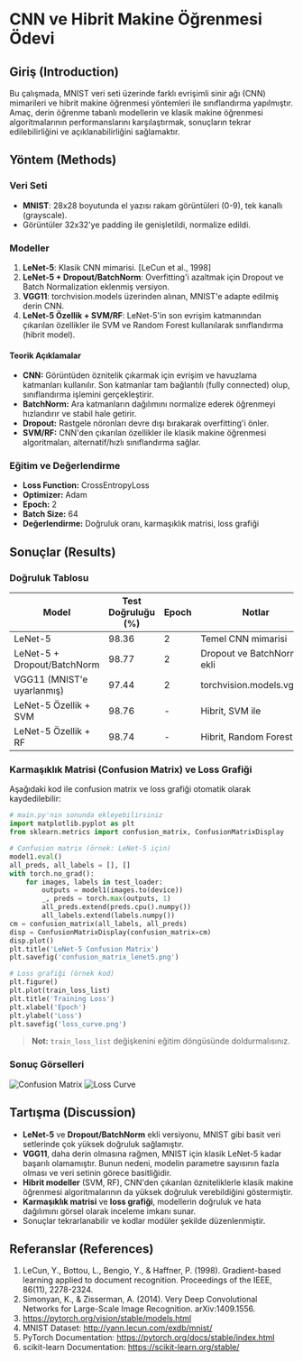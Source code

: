 # CNN ve Hibrit Makine Öğrenmesi Ödevi

## Giriş (Introduction)
Bu çalışmada, MNIST veri seti üzerinde farklı evrişimli sinir ağı (CNN) mimarileri ve hibrit makine öğrenmesi yöntemleri ile sınıflandırma yapılmıştır. Amaç, derin öğrenme tabanlı modellerin ve klasik makine öğrenmesi algoritmalarının performanslarını karşılaştırmak, sonuçların tekrar edilebilirliğini ve açıklanabilirliğini sağlamaktır.

## Yöntem (Methods)
### Veri Seti
- **MNIST**: 28x28 boyutunda el yazısı rakam görüntüleri (0-9), tek kanallı (grayscale).
- Görüntüler 32x32'ye padding ile genişletildi, normalize edildi.

### Modeller
1. **LeNet-5**: Klasik CNN mimarisi. [LeCun et al., 1998]
2. **LeNet-5 + Dropout/BatchNorm**: Overfitting'i azaltmak için Dropout ve Batch Normalization eklenmiş versiyon.
3. **VGG11**: torchvision.models üzerinden alınan, MNIST'e adapte edilmiş derin CNN.
4. **LeNet-5 Özellik + SVM/RF**: LeNet-5'in son evrişim katmanından çıkarılan özellikler ile SVM ve Random Forest kullanılarak sınıflandırma (hibrit model).

#### Teorik Açıklamalar
- **CNN:** Görüntüden öznitelik çıkarmak için evrişim ve havuzlama katmanları kullanılır. Son katmanlar tam bağlantılı (fully connected) olup, sınıflandırma işlemini gerçekleştirir.
- **BatchNorm:** Ara katmanların dağılımını normalize ederek öğrenmeyi hızlandırır ve stabil hale getirir.
- **Dropout:** Rastgele nöronları devre dışı bırakarak overfitting'i önler.
- **SVM/RF:** CNN'den çıkarılan özellikler ile klasik makine öğrenmesi algoritmaları, alternatif/hızlı sınıflandırma sağlar.

### Eğitim ve Değerlendirme
- **Loss Function:** CrossEntropyLoss
- **Optimizer:** Adam
- **Epoch:** 2
- **Batch Size:** 64
- **Değerlendirme:** Doğruluk oranı, karmaşıklık matrisi, loss grafiği

## Sonuçlar (Results)

### Doğruluk Tablosu

| Model                        | Test Doğruluğu (%) | Epoch | Notlar                      |
|------------------------------|--------------------|-------|-----------------------------|
| LeNet-5                      | 98.36              |   2   | Temel CNN mimarisi          |
| LeNet-5 + Dropout/BatchNorm  | 98.77              |   2   | Dropout ve BatchNorm ekli   |
| VGG11 (MNIST'e uyarlanmış)   | 97.44              |   2   | torchvision.models.vgg11    |
| LeNet-5 Özellik + SVM        | 98.76              |   -   | Hibrit, SVM ile             |
| LeNet-5 Özellik + RF         | 98.74              |   -   | Hibrit, Random Forest ile   |

### Karmaşıklık Matrisi (Confusion Matrix) ve Loss Grafiği

Aşağıdaki kod ile confusion matrix ve loss grafiği otomatik olarak kaydedilebilir:

```python
# main.py'nın sonunda ekleyebilirsiniz
import matplotlib.pyplot as plt
from sklearn.metrics import confusion_matrix, ConfusionMatrixDisplay

# Confusion matrix (örnek: LeNet-5 için)
model1.eval()
all_preds, all_labels = [], []
with torch.no_grad():
    for images, labels in test_loader:
        outputs = model1(images.to(device))
        _, preds = torch.max(outputs, 1)
        all_preds.extend(preds.cpu().numpy())
        all_labels.extend(labels.numpy())
cm = confusion_matrix(all_labels, all_preds)
disp = ConfusionMatrixDisplay(confusion_matrix=cm)
disp.plot()
plt.title('LeNet-5 Confusion Matrix')
plt.savefig('confusion_matrix_lenet5.png')

# Loss grafiği (örnek kod)
plt.figure()
plt.plot(train_loss_list)
plt.title('Training Loss')
plt.xlabel('Epoch')
plt.ylabel('Loss')
plt.savefig('loss_curve.png')
```

> **Not:** `train_loss_list` değişkenini eğitim döngüsünde doldurmalısınız.

### Sonuç Görselleri
![Confusion Matrix](confusion_matrix_lenet5.png)
![Loss Curve](loss_curve.png)

## Tartışma (Discussion)
- **LeNet-5** ve **Dropout/BatchNorm** ekli versiyonu, MNIST gibi basit veri setlerinde çok yüksek doğruluk sağlamıştır.
- **VGG11**, daha derin olmasına rağmen, MNIST için klasik LeNet-5 kadar başarılı olamamıştır. Bunun nedeni, modelin parametre sayısının fazla olması ve veri setinin görece basitliğidir.
- **Hibrit modeller** (SVM, RF), CNN'den çıkarılan özniteliklerle klasik makine öğrenmesi algoritmalarının da yüksek doğruluk verebildiğini göstermiştir.
- **Karmaşıklık matrisi** ve **loss grafiği**, modellerin doğruluk ve hata dağılımını görsel olarak inceleme imkanı sunar.
- Sonuçlar tekrarlanabilir ve kodlar modüler şekilde düzenlenmiştir.

## Referanslar (References)
1. LeCun, Y., Bottou, L., Bengio, Y., & Haffner, P. (1998). Gradient-based learning applied to document recognition. Proceedings of the IEEE, 86(11), 2278-2324.
2. Simonyan, K., & Zisserman, A. (2014). Very Deep Convolutional Networks for Large-Scale Image Recognition. arXiv:1409.1556.
3. https://pytorch.org/vision/stable/models.html
4. MNIST Dataset: http://yann.lecun.com/exdb/mnist/
5. PyTorch Documentation: https://pytorch.org/docs/stable/index.html
6. scikit-learn Documentation: https://scikit-learn.org/stable/
